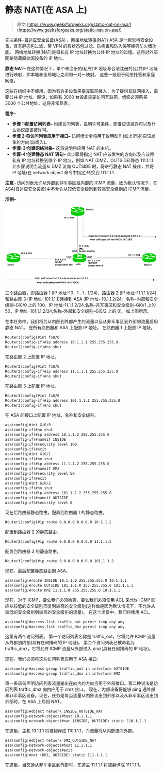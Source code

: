 # 静态 NAT(在 ASA 上)

> 原文:[https://www.geeksforgeeks.org/static-nat-on-asa/](https://www.geeksforgeeks.org/static-nat-on-asa/)

先决条件–[自适应安全设备(ASA)](https://www.geeksforgeeks.org/computer-network-adaptive-security-appliance-asa-features/) 、[网络地址转换(NAT)](https://www.geeksforgeeks.org/computer-network-network-address-translation-nat/)
ASA 是一款思科安全设备，具有静态包过滤、带 VPN 的有状态包过滤、防病毒和防入侵等经典防火墙功能。
网络地址转换(NAT)是将私有 IP 地址转换为公共 IP 地址的过程。这将对外部网络隐藏原始源设备的 IP 地址。

**静态 NAT–**
在这种情况下，单个未注册的(私有)IP 地址与合法注册的(公共)IP 地址进行映射，即本地和全局地址之间的一对一映射。
这些一般用于网络托管和家庭网络。

这些在组织中不使用，因为有许多设备需要互联网接入，为了提供互联网接入，需要公共 IP 地址。假设，如果有 3000 台设备需要访问互联网，组织必须购买 3000 个公共地址，这将非常昂贵。

**程序–**

*   **步骤 1:配置访问列表–**
    构建访问列表，说明许可条件，即谁应该被许可以及什么协议应该被许可。
*   **步骤 2:将访问列表应用于接口–**
    访问组命令将用于说明动作(如上所述)应该发生的方向(出或入)。
*   **步骤-3:创建网络对象–**
    这将说明将应用 NAT 的主机。
*   **步骤-4:创建静态 NAT 语句–**
    此步骤将指定 NAT 应该发生的方向以及应该将私有 IP 地址转换到哪个 IP 地址，例如 NAT (DMZ，OUTSIDE)静态 111.1.1.1 此步骤说明当流量从 DMZ 流向 OUTSIDE 时，将进行静态 NAT 操作，并将 IP 地址(在 network object 命令中指定)转换到 111.1.1.1

**注意–**
访问列表允许从外部到非军事区或内部的 ICMP 流量，因为默认情况下，在 ASA(自适应安全设备)中不允许从较低安全级别到较高安全级别的 ICMP 流量。

**示例–**

![](img/5c7d5ac3be8c4d8a66c363e88aa2410e.png)

三个路由器，即路由器 1 (IP 地址–10 . 1 . 1 . 1/24)、路由器 2 (IP 地址–11.1.1.1/24)和路由器 3 (IP 地址–101.1.1.1)连接到 ASA (IP 地址- 10.1.1.2/24，名称–内部和安全级别–Gi0/0 上的 100，IP 地址–11.1.1.2/24,名称–非军事区和安全级别–Gi0/1 上的 50，IP 地址–101.1.1.2/24,名称–外部和安全级别–Gi0/2 上的 0)，如上图所示。

在本任务中，我们将为从内部到外部产生的流量以及从非军事区到外部的流量启用静态 NAT。
在所有路由器和 ASA 上配置 IP 地址。
在路由器 1 上配置 IP 地址。

```
Router1(config)#int fa0/0
Router1(config-if)#ip address 10.1.1.1 255.255.255.0
Router1(config-if)#no shut 
```

在路由器 2 上配置 IP 地址。

```
Router2(config)#int fa0/0
Router2(config-if)#ip address 11.1.1.1 255.255.255.0
Router2(config-if)#no shut 
```

在路由器 3 上配置 IP 地址。

```
Router3(config)#int fa0/0
Router3(config-if)#ip address 101.1.1.1 255.255.255.0
Router3(config-if)#no shut 
```

在 ASA 的接口上配置 IP 地址、名称和安全级别。

```
asa(config)#int Gi0/0
asa(config-if)#no shut
asa(config-if)#ip address 10.1.1.2 255.255.255.0
asa(config-if)#nameif INSIDE 
asa(config-if)#security level 100
asa(config-if)#exit
asa(config)#int Gi0/1
asa(config-if)#no shut
asa(config-if)#ip address 11.1.1.2 255.255.255.0
asa(config-if)#nameif DMZ
asa(config-if)#security level 50
asa(config-if)#exit
asa(config)#int Gi0/2
asa(config-if)#no shut
asa(config-if)#ip address 101.1.1.2 255.255.255.0
asa(config-if)#nameif OUTSIDE
asa(config-if)#security level 0
```

现在给路由器静态路由。配置到路由器 1 的静态路由。

```
Router1(config)#ip route 0.0.0.0 0.0.0.0 10.1.1.2 
```

配置到路由器 2 的静态路由。

```
Router2(config)#ip route 0.0.0.0 0.0.0.0 11.1.1.2 
```

配置到路由器 3 的静态路由。

```
Router3(config)#ip route 0.0.0.0 0.0.0.0 101.1.1.2 
```

现在，最后配置静态路由到 ASA。

```
asa(config)#route INSIDE 10.1.1.0 255.255.255.0 10.1.1.1
asa(config)#route OUTSIDE 101.1.1.0 255.255.255.0 101.1.1.1
asa(config)#route DMZ 11.1.1.0 255.255.255.0 10.1.1.1

```

现在，对于 ICMP，要么我们必须检查，要么我们必须使用 ACL 来允许 ICMP 回应从较低的安全级别回复到较高的安全级别(这样做是因为默认情况下，不允许从较低的安全级别到较高的安全级别的流量)。
在这个场景中，我们将使用 ACL。

```
asa(config)#access-list traffic_out permit icmp any any 
asa(config)#access-list traffic_dmz permit icmp any any 
```

这里有两个访问列表。
第一个访问列表名称是 traffic_out，它将允许 ICMP 流量从外部到内部(具有任何掩码的 IP 地址)。
第二个访问列表已被命名为 traffic_dmz，它将允许 ICMP 流量从外部进入 dmz(具有任何掩码的 IP 地址)。

现在，我们必须将这些访问列表应用于 ASA 接口:

```
asa(config)#access-group traffic_out in interface OUTSIDE 
asa(config)#access-group traffic_dmz in interface DMZ
```

第一条语句声明访问列表流量输出在向内的方向应用于外部接口。第二种说法是访问列表 traffic_dmz 向内应用于 dmz 接口。
现在，内部设备将能够 ping 通外部和非军事区设备。现在，任务是每当流量从内部流出到外部以及从非军事区流出到外部时，在 ASA 上启用 NAT。

```
asa(config)#object network INSIDE_OUTSIDE_NAT
asa(config-network-object)#host 10.1.1.1
asa(config-network-object)#nat (INSIDE, OUTSIDE) static 110.1.1.1 
```

在这里，主机 10.1.1.1 将被翻译成 110.1.1.1，而流量将从内部流向外部。

```
asa(config)#object network DMZ_OUTSIDE_NAT
asa(config-network-object)#host 11.1.1.1
asa(config-network-object)#exit
asa(config)#nat (DMZ, OUTSIDE) static 111.1.1.1 
```

在这里，当交通从非军事区到外部时，东道主 11.1.1.1 将被翻译成 111.1.1.1。